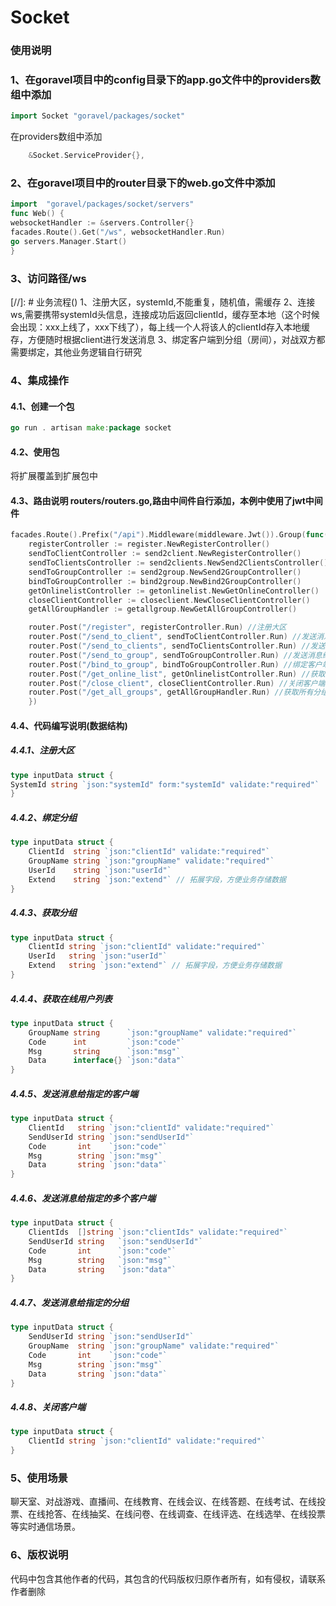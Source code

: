 # Socket
### 使用说明
### 1、在goravel项目中的config目录下的app.go文件中的providers数组中添加
```go
import Socket "goravel/packages/socket"
```
在providers数组中添加
```go
	&Socket.ServiceProvider{},
```
### 2、在goravel项目中的router目录下的web.go文件中添加
```go
import 	"goravel/packages/socket/servers"
func Web() {
websocketHandler := &servers.Controller{}
facades.Route().Get("/ws", websocketHandler.Run)
go servers.Manager.Start()
}
```
### 3、访问路径/ws
[//]: # 业务流程()
1、注册大区，systemId,不能重复，随机值，需缓存
2、连接ws,需要携带systemId头信息，连接成功后返回clientId，缓存至本地（这个时候会出现：xxx上线了，xxx下线了），每上线一个人将该人的clientId存入本地缓存，方便随时根据client进行发送消息
3、绑定客户端到分组（房间），对战双方都需要绑定，其他业务逻辑自行研究

### 4、集成操作
#### 4.1、创建一个包
```go
go run . artisan make:package socket
```
#### 4.2、使用包
将扩展覆盖到扩展包中
#### 4.3、路由说明 routers/routers.go,路由中间件自行添加，本例中使用了jwt中间件
```go
facades.Route().Prefix("/api").Middleware(middleware.Jwt()).Group(func(router route.Router) {
    registerController := register.NewRegisterController()
    sendToClientController := send2client.NewRegisterController()
    sendToClientsController := send2clients.NewSend2ClientsController()
    sendToGroupController := send2group.NewSend2GroupController()
    bindToGroupController := bind2group.NewBind2GroupController()
    getOnlinelistController := getonlinelist.NewGetOnlineController()
    closeClientController := closeclient.NewCloseClientController()
    getAllGroupHandler := getallgroup.NewGetAllGroupController()

    router.Post("/register", registerController.Run) //注册大区
    router.Post("/send_to_client", sendToClientController.Run) //发送消息给指定的客户端
    router.Post("/send_to_clients", sendToClientsController.Run) //发送消息给指定的客户端
    router.Post("/send_to_group", sendToGroupController.Run) //发送消息给指定的分组
    router.Post("/bind_to_group", bindToGroupController.Run) //绑定客户端到分组
    router.Post("/get_online_list", getOnlinelistController.Run) //获取在线列表
    router.Post("/close_client", closeClientController.Run) //关闭客户端
    router.Post("/get_all_groups", getAllGroupHandler.Run) //获取所有分组
	})
```
#### 4.4、代码编写说明(数据结构)
##### 4.4.1、注册大区
```go
type inputData struct {
SystemId string `json:"systemId" form:"systemId" validate:"required"`
}
```
##### 4.4.2、绑定分组
```go
type inputData struct {
	ClientId  string `json:"clientId" validate:"required"`
	GroupName string `json:"groupName" validate:"required"`
	UserId    string `json:"userId"`
	Extend    string `json:"extend"` // 拓展字段，方便业务存储数据
}
```
##### 4.4.3、获取分组
```go
type inputData struct {
    ClientId string `json:"clientId" validate:"required"`
    UserId   string `json:"userId"`
    Extend   string `json:"extend"` // 拓展字段，方便业务存储数据
}
```
##### 4.4.4、获取在线用户列表
```go
type inputData struct {
	GroupName string      `json:"groupName" validate:"required"`
	Code      int         `json:"code"`
	Msg       string      `json:"msg"`
	Data      interface{} `json:"data"`
}

```
##### 4.4.5、发送消息给指定的客户端
```go
type inputData struct {
	ClientId   string `json:"clientId" validate:"required"`
	SendUserId string `json:"sendUserId"`
	Code       int    `json:"code"`
	Msg        string `json:"msg"`
	Data       string `json:"data"`
}
```
##### 4.4.6、发送消息给指定的多个客户端
```go
type inputData struct {
	ClientIds  []string `json:"clientIds" validate:"required"`
	SendUserId string   `json:"sendUserId"`
	Code       int      `json:"code"`
	Msg        string   `json:"msg"`
	Data       string   `json:"data"`
}
```
##### 4.4.7、发送消息给指定的分组
```go
type inputData struct {
	SendUserId string `json:"sendUserId"`
	GroupName  string `json:"groupName" validate:"required"`
	Code       int    `json:"code"`
	Msg        string `json:"msg"`
	Data       string `json:"data"`
}
```
##### 4.4.8、关闭客户端
```go
type inputData struct {
	ClientId string `json:"clientId" validate:"required"`
}
```
### 5、使用场景
聊天室、对战游戏、直播间、在线教育、在线会议、在线答题、在线考试、在线投票、在线抢答、在线抽奖、在线问卷、在线调查、在线评选、在线选举、在线投票等实时通信场景。
### 6、版权说明
代码中包含其他作者的代码，其包含的代码版权归原作者所有，如有侵权，请联系作者删除